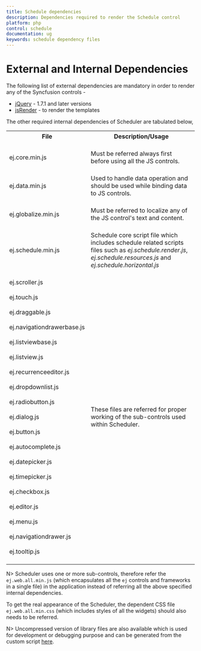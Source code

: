 ```yaml
---
title: Schedule dependencies	
description: Dependencies required to render the Schedule control
platform: php
control: schedule
documentation: ug
keywords: schedule dependency files  
---
```


# External and Internal Dependencies

The following list of external dependencies are mandatory in order to render any of the Syncfusion controls -

* [jQuery](https://jquery.com/) - 1.7.1 and later versions
* [jsRender](https://github.com/borismoore/jsrender) - to render the templates

The other required internal dependencies of Scheduler are tabulated below,

<table>
    <tr>
        <th>File<br/><br/></th>
        <th>Description/Usage<br/><br/></th>
    </tr>
    <tr>
        <td>ej.core.min.js<br/><br/></td>
        <td>Must be referred always first before using all the JS controls.<br/><br/></td>
    </tr>
    <tr>
        <td>ej.data.min.js<br/><br/></td>
        <td>Used to handle data operation and should be used while binding data to JS controls.<br/><br/></td>
    </tr>
    <tr>
        <td>ej.globalize.min.js<br/><br/></td>
        <td>Must be referred to localize any of the JS control's text and content.<br/><br/></td>
    </tr>
    <tr>
        <td>ej.schedule.min.js<br/><br/></td>
        <td>Schedule core script file which includes schedule related scripts files such as <i>ej.schedule.render.js</i>, <i>ej.schedule.resources.js</i> and <i>ej.schedule.horizontal.js</i><br/><br/></td>
    </tr>
    <tr>
        <td>ej.scroller.js<br/><br/>ej.touch.js<br/><br/>ej.draggable.js<br/><br/>ej.navigationdrawerbase.js<br/><br/>ej.listviewbase.js<br/><br/>ej.listview.js<br/><br/>ej.recurrenceeditor.js<br/><br/>ej.dropdownlist.js<br/><br/>ej.radiobutton.js<br/><br/>ej.dialog.js<br/><br/>ej.button.js<br/><br/>ej.autocomplete.js<br/><br/>ej.datepicker.js<br/><br/>ej.timepicker.js<br/><br/>ej.checkbox.js<br/><br/>ej.editor.js<br/><br/>ej.menu.js<br/><br/>ej.navigationdrawer.js<br/><br/>ej.tooltip.js<br/><br/></td>
        <td>These files are referred for proper working of the sub-controls used within Scheduler.<br/><br/></td>
    </tr>
</table>

N> Scheduler uses one or more sub-controls, therefore refer the `ej.web.all.min.js` (which encapsulates all the `ej` controls and frameworks in a single file) in the application instead of referring all the above specified internal dependencies.

To get the real appearance of the Scheduler, the dependent CSS file `ej.web.all.min.css` (which includes styles of all the widgets) should also needs to be referred.

N> Uncompressed version of library files are also available which is used for development or debugging purpose and can be generated from the custom script [here](https://csg.syncfusion.com/).
